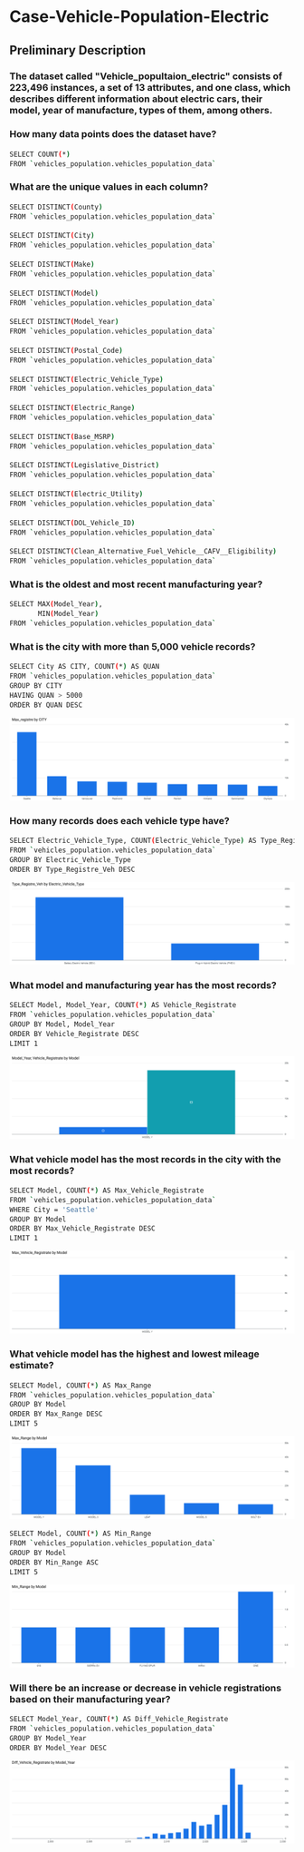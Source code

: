 # Case-Vehicle-Population-Electric
## Preliminary Description
### The dataset called "Vehicle_popultaion_electric" consists of 223,496 instances, a set of 13 attributes, and one class, which describes different information about electric cars, their model, year of manufacture, types of them, among others. 

### How many data points does the dataset have? 
```bash
SELECT COUNT(*) 
FROM `vehicles_population.vehicles_population_data`
```

### What are the unique values in each column?
```bash
SELECT DISTINCT(County) 
FROM `vehicles_population.vehicles_population_data`

SELECT DISTINCT(City)
FROM `vehicles_population.vehicles_population_data`

SELECT DISTINCT(Make)
FROM `vehicles_population.vehicles_population_data`

SELECT DISTINCT(Model)
FROM `vehicles_population.vehicles_population_data`

SELECT DISTINCT(Model_Year)
FROM `vehicles_population.vehicles_population_data`

SELECT DISTINCT(Postal_Code)
FROM `vehicles_population.vehicles_population_data`

SELECT DISTINCT(Electric_Vehicle_Type)
FROM `vehicles_population.vehicles_population_data`

SELECT DISTINCT(Electric_Range)
FROM `vehicles_population.vehicles_population_data` 

SELECT DISTINCT(Base_MSRP)
FROM `vehicles_population.vehicles_population_data` 

SELECT DISTINCT(Legislative_District)
FROM `vehicles_population.vehicles_population_data`

SELECT DISTINCT(Electric_Utility)
FROM `vehicles_population.vehicles_population_data` 

SELECT DISTINCT(DOL_Vehicle_ID)
FROM `vehicles_population.vehicles_population_data` 

SELECT DISTINCT(Clean_Alternative_Fuel_Vehicle__CAFV__Eligibility)
FROM `vehicles_population.vehicles_population_data`
```

### What is the oldest and most recent manufacturing year?
```bash
SELECT MAX(Model_Year), 
       MIN(Model_Year)
FROM `vehicles_population.vehicles_population_data`
```

### What is the city with more than 5,000 vehicle records?
```bash
SELECT City AS CITY, COUNT(*) AS QUAN 
FROM `vehicles_population.vehicles_population_data` 
GROUP BY CITY 
HAVING QUAN > 5000 
ORDER BY QUAN DESC 
```

![alt text](https://github.com/Barbara-Lizama/case-vehicle-population-electric/blob/master/Plots/Max_registre%20by%20CITY.png?raw=true)

### How many records does each vehicle type have?
```bash
SELECT Electric_Vehicle_Type, COUNT(Electric_Vehicle_Type) AS Type_Registre_Veh
FROM `vehicles_population.vehicles_population_data` 
GROUP BY Electric_Vehicle_Type  
ORDER BY Type_Registre_Veh DESC 
```

![alt text](https://github.com/Barbara-Lizama/case-vehicle-population-electric/blob/master/Plots/Type_Registre_Veh%20by%20Electric_Vehicle_Type.png?raw=true)

### What model and manufacturing year has the most records?
```bash
SELECT Model, Model_Year, COUNT(*) AS Vehicle_Registrate
FROM `vehicles_population.vehicles_population_data` 
GROUP BY Model, Model_Year 
ORDER BY Vehicle_Registrate DESC
LIMIT 1
```

![alt text](https://github.com/Barbara-Lizama/case-vehicle-population-electric/blob/master/Plots/Model_Year,%20Vehicle_Registrate%20by%20Model.png?raw=true)

### What vehicle model has the most records in the city with the most records?
```bash
SELECT Model, COUNT(*) AS Max_Vehicle_Registrate
FROM `vehicles_population.vehicles_population_data` 
WHERE City = 'Seattle'
GROUP BY Model
ORDER BY Max_Vehicle_Registrate DESC
LIMIT 1
```

![alt text](https://github.com/Barbara-Lizama/case-vehicle-population-electric/blob/master/Plots/Max_Vehicle_Registrate%20by%20Model.png?raw=true)

### What vehicle model has the highest and lowest mileage estimate?
```bash
SELECT Model, COUNT(*) AS Max_Range     
FROM `vehicles_population.vehicles_population_data` 
GROUP BY Model
ORDER BY Max_Range DESC
LIMIT 5
```

![alt text](https://github.com/Barbara-Lizama/case-vehicle-population-electric/blob/master/Plots/Max_Range%20by%20Model.png?raw=true)

```bash
SELECT Model, COUNT(*) AS Min_Range     
FROM `vehicles_population.vehicles_population_data` 
GROUP BY Model
ORDER BY Min_Range ASC
LIMIT 5
```

![alt text](https://github.com/Barbara-Lizama/case-vehicle-population-electric/blob/master/Plots/Min_Range%20by%20Model.png?raw=true)

### Will there be an increase or decrease in vehicle registrations based on their manufacturing year? 
```bash
SELECT Model_Year, COUNT(*) AS Diff_Vehicle_Registrate
FROM `vehicles_population.vehicles_population_data` 
GROUP BY Model_Year 
ORDER BY Model_Year DESC
```

![alt text](https://github.com/Barbara-Lizama/case-vehicle-population-electric/blob/master/Plots/Diff_Vehicle_Registrate%20by%20Model_Year.png?raw=true)